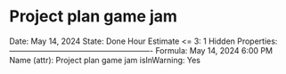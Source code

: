 # Project plan game jam

Date: May 14, 2024
State: Done
Hour Estimate <= 3: 1
Hidden Properties: ——————————————————-
Formula: May 14, 2024 6:00 PM
Name (attr): Project plan game jam
isInWarning: Yes